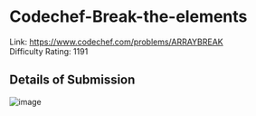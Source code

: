 # Codechef-Break-the-elements
Link: https://www.codechef.com/problems/ARRAYBREAK  
Difficulty Rating: 1191
## Details of Submission
![image](https://user-images.githubusercontent.com/51401355/235885726-adfcfec3-4de2-4ad6-8bb2-b484e66fd452.png)
